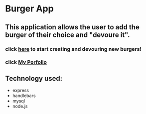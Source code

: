 # Burger App 
## This application allows the user to add the burger of their choice and "devoure it".

### click [here](https://burgerappheroku.herokuapp.com/burgers) to start creating and devouring new burgers!
### click [My Porfolio](https://mguaraz120.github.io/new-porfolio/) 

## Technology used:
* express
* handlebars
* mysql
* node.js
